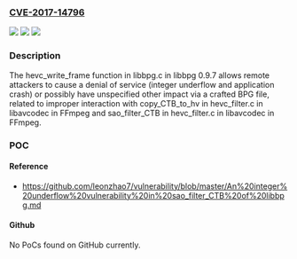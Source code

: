 ### [CVE-2017-14796](https://cve.mitre.org/cgi-bin/cvename.cgi?name=CVE-2017-14796)
![](https://img.shields.io/static/v1?label=Product&message=n%2Fa&color=blue)
![](https://img.shields.io/static/v1?label=Version&message=n%2Fa&color=blue)
![](https://img.shields.io/static/v1?label=Vulnerability&message=n%2Fa&color=brighgreen)

### Description

The hevc_write_frame function in libbpg.c in libbpg 0.9.7 allows remote attackers to cause a denial of service (integer underflow and application crash) or possibly have unspecified other impact via a crafted BPG file, related to improper interaction with copy_CTB_to_hv in hevc_filter.c in libavcodec in FFmpeg and sao_filter_CTB in hevc_filter.c in libavcodec in FFmpeg.

### POC

#### Reference
- https://github.com/leonzhao7/vulnerability/blob/master/An%20integer%20underflow%20vulnerability%20in%20sao_filter_CTB%20of%20libbpg.md

#### Github
No PoCs found on GitHub currently.

